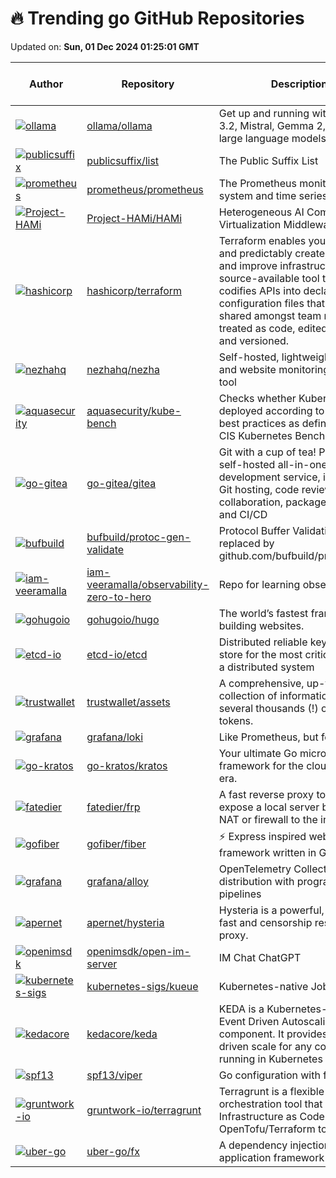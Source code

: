 # 🔥 Trending go GitHub Repositories

Updated on: **Sun, 01 Dec 2024 01:25:01 GMT**

| Author | Repository | Description | Language | ⭐ Total Stars | 🌟 Stars Today |
|--------|------------|-------------|----------|----------------|----------------|
| [![ollama](https://avatars.githubusercontent.com/u/2372640?s=40&v=4)](https://github.com/ollama) | [ollama/ollama](https://github.com/ollama/ollama) | Get up and running with Llama 3.2, Mistral, Gemma 2, and other large language models. | Go | 100182 | 139 |
| [![publicsuffix](https://avatars.githubusercontent.com/u/5387?s=40&v=4)](https://github.com/publicsuffix) | [publicsuffix/list](https://github.com/publicsuffix/list) | The Public Suffix List | Go | 2131 | 14 |
| [![prometheus](https://avatars.githubusercontent.com/u/4948210?s=40&v=4)](https://github.com/prometheus) | [prometheus/prometheus](https://github.com/prometheus/prometheus) | The Prometheus monitoring system and time series database. | Go | 56020 | 26 |
| [![Project-HAMi](https://avatars.githubusercontent.com/u/58680927?s=40&v=4)](https://github.com/Project-HAMi) | [Project-HAMi/HAMi](https://github.com/Project-HAMi/HAMi) | Heterogeneous AI Computing Virtualization Middleware | Go | 1026 | 3 |
| [![hashicorp](https://avatars.githubusercontent.com/u/1299?s=40&v=4)](https://github.com/hashicorp) | [hashicorp/terraform](https://github.com/hashicorp/terraform) | Terraform enables you to safely and predictably create, change, and improve infrastructure. It is a source-available tool that codifies APIs into declarative configuration files that can be shared amongst team members, treated as code, edited, reviewed, and versioned. | Go | 43126 | 98 |
| [![nezhahq](https://avatars.githubusercontent.com/u/29243953?s=40&v=4)](https://github.com/nezhahq) | [nezhahq/nezha](https://github.com/nezhahq/nezha) | Self-hosted, lightweight server and website monitoring and O&M tool | Go | 7435 | 32 |
| [![aquasecurity](https://avatars.githubusercontent.com/u/458616?s=40&v=4)](https://github.com/aquasecurity) | [aquasecurity/kube-bench](https://github.com/aquasecurity/kube-bench) | Checks whether Kubernetes is deployed according to security best practices as defined in the CIS Kubernetes Benchmark | Go | 7102 | 1 |
| [![go-gitea](https://avatars.githubusercontent.com/u/2946214?s=40&v=4)](https://github.com/go-gitea) | [go-gitea/gitea](https://github.com/go-gitea/gitea) | Git with a cup of tea! Painless self-hosted all-in-one software development service, including Git hosting, code review, team collaboration, package registry and CI/CD | Go | 45376 | 19 |
| [![bufbuild](https://avatars.githubusercontent.com/in/29110?s=40&v=4)](https://github.com/bufbuild) | [bufbuild/protoc-gen-validate](https://github.com/bufbuild/protoc-gen-validate) | Protocol Buffer Validation - Being replaced by github.com/bufbuild/protovalidate | Go | 3807 | 0 |
| [![iam-veeramalla](https://avatars.githubusercontent.com/u/43399466?s=40&v=4)](https://github.com/iam-veeramalla) | [iam-veeramalla/observability-zero-to-hero](https://github.com/iam-veeramalla/observability-zero-to-hero) | Repo for learning observability | Go | 1655 | 4 |
| [![gohugoio](https://avatars.githubusercontent.com/u/394382?s=40&v=4)](https://github.com/gohugoio) | [gohugoio/hugo](https://github.com/gohugoio/hugo) | The world’s fastest framework for building websites. | Go | 76199 | 25 |
| [![etcd-io](https://avatars.githubusercontent.com/u/6799218?s=40&v=4)](https://github.com/etcd-io) | [etcd-io/etcd](https://github.com/etcd-io/etcd) | Distributed reliable key-value store for the most critical data of a distributed system | Go | 47958 | 5 |
| [![trustwallet](https://avatars.githubusercontent.com/u/82717856?s=40&v=4)](https://github.com/trustwallet) | [trustwallet/assets](https://github.com/trustwallet/assets) | A comprehensive, up-to-date collection of information about several thousands (!) of crypto tokens. | Go | 4686 | 1 |
| [![grafana](https://avatars.githubusercontent.com/u/1053421?s=40&v=4)](https://github.com/grafana) | [grafana/loki](https://github.com/grafana/loki) | Like Prometheus, but for logs. | Go | 24047 | 7 |
| [![go-kratos](https://avatars.githubusercontent.com/u/3871120?s=40&v=4)](https://github.com/go-kratos) | [go-kratos/kratos](https://github.com/go-kratos/kratos) | Your ultimate Go microservices framework for the cloud-native era. | Go | 23428 | 2 |
| [![fatedier](https://avatars.githubusercontent.com/u/7346661?s=40&v=4)](https://github.com/fatedier) | [fatedier/frp](https://github.com/fatedier/frp) | A fast reverse proxy to help you expose a local server behind a NAT or firewall to the internet. | Go | 87049 | 24 |
| [![gofiber](https://avatars.githubusercontent.com/u/25108519?s=40&v=4)](https://github.com/gofiber) | [gofiber/fiber](https://github.com/gofiber/fiber) | ⚡️ Express inspired web framework written in Go | Go | 34136 | 15 |
| [![grafana](https://avatars.githubusercontent.com/u/630212?s=40&v=4)](https://github.com/grafana) | [grafana/alloy](https://github.com/grafana/alloy) | OpenTelemetry Collector distribution with programmable pipelines | Go | 1472 | 3 |
| [![apernet](https://avatars.githubusercontent.com/u/1414953?s=40&v=4)](https://github.com/apernet) | [apernet/hysteria](https://github.com/apernet/hysteria) | Hysteria is a powerful, lightning fast and censorship resistant proxy. | Go | 15185 | 15 |
| [![openimsdk](https://avatars.githubusercontent.com/u/86140903?s=40&v=4)](https://github.com/openimsdk) | [openimsdk/open-im-server](https://github.com/openimsdk/open-im-server) | IM Chat ChatGPT | Go | 14132 | 3 |
| [![kubernetes-sigs](https://avatars.githubusercontent.com/u/20407524?s=40&v=4)](https://github.com/kubernetes-sigs) | [kubernetes-sigs/kueue](https://github.com/kubernetes-sigs/kueue) | Kubernetes-native Job Queueing | Go | 1485 | 5 |
| [![kedacore](https://avatars.githubusercontent.com/u/726523?s=40&v=4)](https://github.com/kedacore) | [kedacore/keda](https://github.com/kedacore/keda) | KEDA is a Kubernetes-based Event Driven Autoscaling component. It provides event driven scale for any container running in Kubernetes | Go | 8579 | 1 |
| [![spf13](https://avatars.githubusercontent.com/u/1226384?s=40&v=4)](https://github.com/spf13) | [spf13/viper](https://github.com/spf13/viper) | Go configuration with fangs | Go | 27343 | 7 |
| [![gruntwork-io](https://avatars.githubusercontent.com/u/711908?s=40&v=4)](https://github.com/gruntwork-io) | [gruntwork-io/terragrunt](https://github.com/gruntwork-io/terragrunt) | Terragrunt is a flexible orchestration tool that allows Infrastructure as Code written in OpenTofu/Terraform to scale. | Go | 8117 | 1 |
| [![uber-go](https://avatars.githubusercontent.com/u/41730?s=40&v=4)](https://github.com/uber-go) | [uber-go/fx](https://github.com/uber-go/fx) | A dependency injection based application framework for Go. | Go | 5945 | 8 |
